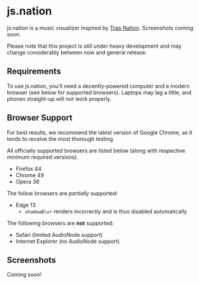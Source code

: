 # js.nation

js.nation is a music visualizer inspired by [Trap Nation](https://www.youtube.com/user/AllTrapNation). Screenshots
coming soon.

Please note that this project is still under heavy development and may change considerably between now and general
release.

## Requirements

To use js.nation, you'll need a decently-powered computer and a modern browser (see below for supported browsers).
Laptops may lag a little, and phones straight-up will not work properly.

## Browser Support

For best results, we recommend the latest version of Google Chrome, as it tends to receive the most thorough testing.

All officially supported browsers are listed below (along with respective minimum required versions).

- Firefox 44
- Chrome 49
- Opera 36

The follow browsers are *partially* supported:

- Edge 13
    - `shadowBlur` renders incorrectly and is thus disabled automatically

The following browsers are **not** supported:

- Safari (limited AudioNode support)
- Internet Explorer (no AudioNode support)

## Screenshots

Coming soon!
